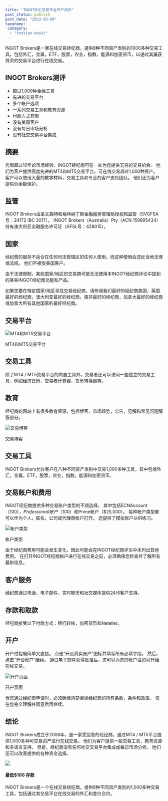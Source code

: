 ```yaml
---
title: "INGOT外汇交易平台开户测评"
post_status: publish
post_date: "2022-03-08"
taxonomy:
 category: 
  - "toutiao-basic"
---
```


INGOT Brokers是一家在线交易经纪商，提供8种不同资产类别的1000多种交易工具，包括外汇，金属，ETF，股票，农业，指数，能源和加密货币，以通过其屡获殊荣的交易平台进行在线交易。

## INGOT Brokers测评
- 超过1,000种金融工具
- 先进的交易平台
- 多个帐户选项
- 一系列交易工具和教育资源
- 付款方式有限
- 没有美国客户
- 没有每日市场分析
- 没有社交交易平台集成


## 摘要

凭借超过10年的市场经验，INGOT经纪商可在一处为您提供无穷的交易机会。 他们为客户提供高度先进的MT4和MT5交易平台，可在线交易超过1,000种资产。 客户可以使用大量的教学材料，交易工具和专业的客户支持团队。 他们还为客户提供负余额保护。

## 监管

INGOT Brokers由圣文森特和格林纳丁斯金融服务管理局授权和监管（SVGFSA号：24172 IBC 2017）。 INGOT Brokers（Australia）Pty（ACN 159895434）持有澳大利亚金融服务许可证（AFSL号：428015）。

## 国家

经纪商的服务不适合在任何司法管辖区的任何人使用，而这种使用会违反当地法律或法规。 他们不接受美国客户。

由于法律限制，某些国家/地区的交易商可能无法使用本INGOT经纪商评论中提到的某些INGOT经纪商功能和产品。

如果您要在特定国家/地区寻找交易经纪商，请参阅我们最好的经纪商美国，英国最好的经纪商，澳大利亚最好的经纪商，南非最好的经纪商，加拿大最好的经纪商或加拿大所有其他国家的最好经纪商。

## 交易平台

![MT4和MT5交易平台](https://cdn.fendou.la/funstoutiao/2020/11/INGOT-Brokers-Review-MT4-MT5-Trading-Platforms.jpg "MT4和MT5交易平台")

MT4和MT5交易平台

## 交易工具

除了MT4 / MT5交易平台的内置工具外，交易者还可以访问一些独立的交易工具，例如经济日历，交易者计算器，货币转换器等。

## 教育

经纪商的网站上有很多教育资源，包括博客，市场趋势，公告，见解和常见问题解答部分。

![交易博客](https://cdn.fendou.la/funstoutiao/2020/11/INGOT-Brokers-Review-Trading-Blog--1024x474.jpg "交易博客")

交易博客

## 交易工具

INGOT Brokers允许客户在八种不同资产类别中交易1,000多种工具，其中包括外汇，金属，ETF，股票，农业，指数，能源和加密货币。

## 交易账户和费用

INGOT经纪商提供多种交易账户类型的不错选择。 其中包括ECNAccount（$100），Professional帐户（$100）和Prime帐户（$25,000）。 每种帐户类型都可以作为个人，联名，公司或代理商帐户打开。 还提供了模拟账户以供练习。

![帐户类型](https://cdn.fendou.la/funstoutiao/2020/11/INGOT-Brokers-Review-Account-Types-1024x459.jpg "帐户类型")

帐户类型

由于经纪商费用可能会发生变化，因此可能会在INGOT经纪商评论中未列出其他费用。 在打开INGOT经纪商帐户进行在线交易之前，必须确保您检查并了解所有最新信息。

## 客户服务

经纪商通过电话，电子邮件，实时聊天和社交媒体提供24/6客户支持。

## 存款和取款

经纪商接受以下付款方式：银行转帐，加密货币和Neteller。

## 开户

开户过程既简单又直接。 点击“开设真实账户”图标并填写所有必填字段。 然后，点击“开设帐户”继续。 通过电子邮件获得批准后，您可以为您的帐户注资以开始在线交易。

![开户页面](https://cdn.fendou.la/funstoutiao/2020/11/INGOT-Brokers-Review-Account-Opening-Page-322x1024.jpg "开户页面")

开户页面

当您通过经纪商申请时，必须确保清楚阅读经纪商的所有条款，条件和政策。 仅在您完全理解并同意后再继续。

## 结论

INGOT Brokers成立于2006年，是一家受监管的经纪商，通过MT4 / MT5平台提供1,000多种可交易资产进行在线交易。 他们为客户提供一些交易工具，教育资源和多语言支持。 但是，经纪商没有任何社交交易平台集成或每日市场分析。 他们还可以改善提供的各种资金选择。

![](https://cdn.fendou.la/funstoutiao/2020/11/INGOT-Brokers-Logo.png)

#### 最低$100 存款

INGOT Brokers是一个在线交易经纪商，提供8种不同资产类别的1,000多种交易工具，包括通过其交易平台在线交易的外汇和差价合约。
